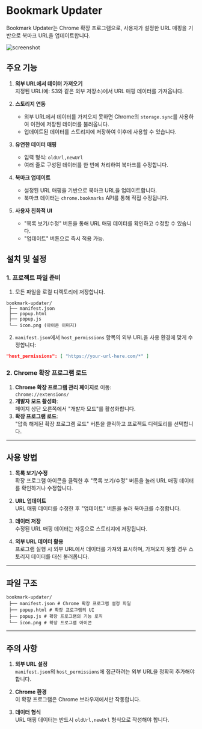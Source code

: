 # Bookmark Updater

Bookmark Updater는 Chrome 확장 프로그램으로, 사용자가 설정한 URL 매핑을 기반으로 북마크 URL을 업데이트합니다.

![screenshot](https://github.com/user-attachments/assets/30c97ae9-801d-457a-a629-9fdac82d447a)

## 주요 기능

1. **외부 URL에서 데이터 가져오기**  
   지정된 URL(예: S3와 같은 외부 저장소)에서 URL 매핑 데이터를 가져옵니다.  

2. **스토리지 연동**  
   - 외부 URL에서 데이터를 가져오지 못하면 Chrome의 `storage.sync`를 사용하여 이전에 저장된 데이터를 불러옵니다.  
   - 업데이트된 데이터를 스토리지에 저장하여 이후에 사용할 수 있습니다.

3. **유연한 데이터 매핑**  
   - 입력 형식: `oldUrl,newUrl`  
   - 여러 줄로 구성된 데이터를 한 번에 처리하여 북마크를 수정합니다.  

4. **북마크 업데이트**  
   - 설정된 URL 매핑을 기반으로 북마크 URL을 업데이트합니다.  
   - 북마크 데이터는 `chrome.bookmarks` API를 통해 직접 수정됩니다.

5. **사용자 친화적 UI**  
   - "목록 보기/수정" 버튼을 통해 URL 매핑 데이터를 확인하고 수정할 수 있습니다.  
   - "업데이트" 버튼으로 즉시 적용 가능.  

## 설치 및 설정

### 1. 프로젝트 파일 준비
1. 모든 파일을 로컬 디렉토리에 저장합니다.

```
bookmark-updater/
 ├── manifest.json
 ├── popup.html
 ├── popup.js
 └── icon.png (아이콘 이미지)
```

2. `manifest.json`에서 `host_permissions` 항목의 외부 URL을 사용 환경에 맞게 수정합니다:
```json
"host_permissions": [ "https://your-url-here.com/*" ]
```

### 2. Chrome 확장 프로그램 로드
1. **Chrome 확장 프로그램 관리 페이지**로 이동:  
   `chrome://extensions/`
2. **개발자 모드 활성화**:  
   페이지 상단 오른쪽에서 "개발자 모드"를 활성화합니다.
3. **확장 프로그램 로드**:  
   "압축 해제된 확장 프로그램 로드" 버튼을 클릭하고 프로젝트 디렉토리를 선택합니다.

---

## 사용 방법

1. **목록 보기/수정**  
   확장 프로그램 아이콘을 클릭한 후 "목록 보기/수정" 버튼을 눌러 URL 매핑 데이터를 확인하거나 수정합니다.

3. **URL 업데이트**  
   URL 매핑 데이터를 수정한 후 "업데이트" 버튼을 눌러 북마크를 수정합니다.

3. **데이터 저장**  
   수정된 URL 매핑 데이터는 자동으로 스토리지에 저장됩니다.

4. **외부 URL 데이터 활용**  
   프로그램 실행 시 외부 URL에서 데이터를 가져와 표시하며, 가져오지 못할 경우 스토리지 데이터를 대신 불러옵니다.

---

## 파일 구조
```
bookmark-updater/
 ├── manifest.json # Chrome 확장 프로그램 설정 파일
 ├── popup.html # 확장 프로그램의 UI
 ├── popup.js # 확장 프로그램의 기능 로직
 └── icon.png # 확장 프로그램 아이콘
```

---

## 주의 사항

1. **외부 URL 설정**  
   `manifest.json`의 `host_permissions`에 접근하려는 외부 URL을 정확히 추가해야 합니다.

2. **Chrome 환경**  
   이 확장 프로그램은 Chrome 브라우저에서만 작동합니다.

3. **데이터 형식**  
   URL 매핑 데이터는 반드시 `oldUrl,newUrl` 형식으로 작성해야 합니다.

